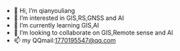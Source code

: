 - 👋 Hi, I’m qianyouliang
- 👀 I’m interested in GIS,RS,GNSS and AI
- 🌱 I’m currently learning GIS,AI
- 💞️ I’m looking to collaborate on GIS,Remote sense and AI
- 📫 my QQmail:1770195547@qq.com

<!---
qianyouliang/qianyouliang is a ✨ special ✨ repository because its `README.md` (this file) appears on your GitHub profile.
You can click the Preview link to take a look at your changes.
--->
